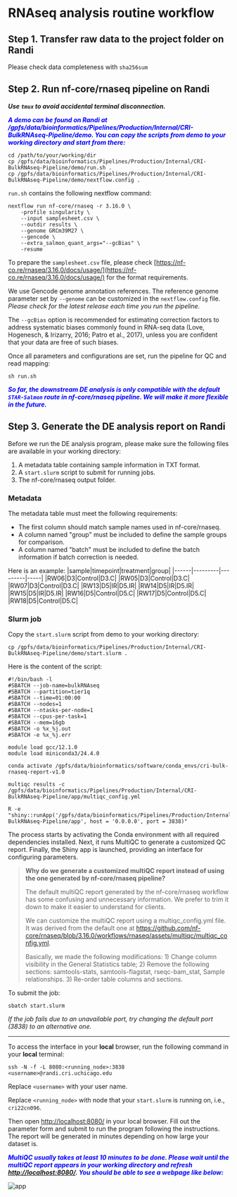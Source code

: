 # RNAseq analysis routine workflow 

## Step 1. Transfer raw data to the project folder on Randi
Please check data completeness with `sha256sum`

## Step 2. Run nf-core/rnaseq pipeline on Randi

***Use `tmux` to avoid accidental terminal disconnection.***

<span style="color:blue">***A demo can be found on Randi at /gpfs/data/bioinformatics/Pipelines/Production/Internal/CRI-BulkRNAseq-Pipeline/demo. You can copy the scripts from demo to your working directory and start from there:***</span>

```
cd /path/to/your/working/dir
cp /gpfs/data/bioinformatics/Pipelines/Production/Internal/CRI-BulkRNAseq-Pipeline/demo/run.sh .
cp /gpfs/data/bioinformatics/Pipelines/Production/Internal/CRI-BulkRNAseq-Pipeline/demo/nextflow.config .
```

`run.sh` contains the following nextflow command:

```
nextflow run nf-core/rnaseq -r 3.16.0 \
    -profile singularity \
    --input samplesheet.csv \
    --outdir results \
    --genome GRCm39M27 \
    --gencode \
    --extra_salmon_quant_args="--gcBias" \
    -resume
```

To prepare the `samplesheet.csv` file, please check [https://nf-co.re/rnaseq/3.16.0/docs/usage/](https://nf-co.re/rnaseq/3.16.0/docs/usage/) for the format requirements.

We use Gencode genome annotation references. The reference genome parameter set by `--genome` can be customized in the `nextflow.config` file. *Please check for the latest release each time you run the pipeline.*

The `--gcBias` option is recommended for estimating correction factors to address systematic biases commonly found in RNA-seq data (Love, Hogenesch, & Irizarry, 2016; Patro et al., 2017), unless you are confident that your data are free of such biases.

Once all parameters and configurations are set, run the pipeline for QC and read mapping:

```
sh run.sh
```

<span style="color:blue">***So far, the downstream DE analysis is only compatible with the default `STAR-Salmon` route in nf-core/rnaseq pipeline. We will make it more flexible in the future.***</span>

## Step 3. Generate the DE analysis report on Randi

Before we run the DE analysis program, please make sure the following files are available in your working directory:
1) A metadata table containing sample information in TXT format. 
2) A `start.slurm` script to submit for running jobs.
3) The nf-core/rnaseq output folder.

### Metadata

The metadata table must meet the following requirements: 
- The first column should match sample names used in nf-core/rnaseq.
- A column named "group" must be included to define the sample groups for comparison.
- A column named "batch" must be included to define the batch information if batch correction is needed.

Here is an example:
|sample|timepoint|treatment|group|
|------|---------|---------|-----|
|RW06|D3|Control|D3.C|
|RW05|D3|Control|D3.C|
|RW07|D3|Control|D3.C|
|RW13|D5|IR|D5.IR|
|RW14|D5|IR|D5.IR|
|RW15|D5|IR|D5.IR|
|RW16|D5|Control|D5.C|
|RW17|D5|Control|D5.C|
|RW18|D5|Control|D5.C|

### Slurm job

Copy the `start.slurm` script from demo to your working directory: 
```
cp /gpfs/data/bioinformatics/Pipelines/Production/Internal/CRI-BulkRNAseq-Pipeline/demo/start.slurm .
```

Here is the content of the script:
```
#!/bin/bash -l
#SBATCH --job-name=bulkRNAseq
#SBATCH --partition=tier1q
#SBATCH --time=01:00:00
#SBATCH --nodes=1
#SBATCH --ntasks-per-node=1
#SBATCH --cpus-per-task=1
#SBATCH --mem=16gb
#SBATCH -o %x_%j.out
#SBATCH -e %x_%j.err

module load gcc/12.1.0
module load miniconda3/24.4.0

conda activate /gpfs/data/bioinformatics/software/conda_envs/cri-bulk-rnaseq-report-v1.0

multiqc results -c /gpfs/data/bioinformatics/Pipelines/Production/Internal/CRI-BulkRNAseq-Pipeline/app/multiqc_config.yml

R -e "shiny::runApp('/gpfs/data/bioinformatics/Pipelines/Production/Internal/CRI-BulkRNAseq-Pipeline/app', host = '0.0.0.0', port = 3838)"
```

The process starts by activating the Conda environment with all required dependencies installed. Next, it runs MultiQC to generate a customized QC report. Finally, the Shiny app is launched, providing an interface for configuring parameters.

> **Why do we generate a customized multiQC report instead of using the one generated by nf-core/rnaseq pipeline?** 
>
> The default multiQC report generated by the nf-core/rnaseq workflow has some confusing and unnecessary information. We prefer to trim it down to make it easier to understand for clients.
>
> We can customize the multiQC report using a multiqc_config.yml file. It was derived from the default one at https://github.com/nf-core/rnaseq/blob/3.16.0/workflows/rnaseq/assets/multiqc/multiqc_config.yml.
>
> Basically, we made the following modifications: 1) Change column visibility in the General Statistics table; 2) Remove the following sections: samtools-stats, samtools-flagstat, rseqc-bam_stat, Sample relationships. 3) Re-order table columns and sections.

To submit the job:
```
sbatch start.slurm
```

*If the job fails due to an unavailable port, try changing the default port (3838) to an alternative one.*

---

To access the interface in your **local** browser, run the following command in your **local** terminal:
```
ssh -N -f -L 8080:<running_node>:3838 <username>@randi.cri.uchicago.edu
```

Replace `<username>` with your user name.

Replace `<running_node>` with node that your `start.slurm` is running on, i.e., `cri22cn096`.

Then open [http://localhost:8080/](http://localhost:8080/) in your local browser. Fill out the parameter form and submit to run the program following the instructions. The report will be generated in minutes depending on how large your dataset is. 

<span style="color:blue">***MultiQC usually takes at least 10 minutes to be done. Please wait until the multiQC report appears in your working directory and refresh [http://localhost:8080/](http://localhost:8080/). You should be able to see a webpage like below:***</span>

![app](figures/app.png)

